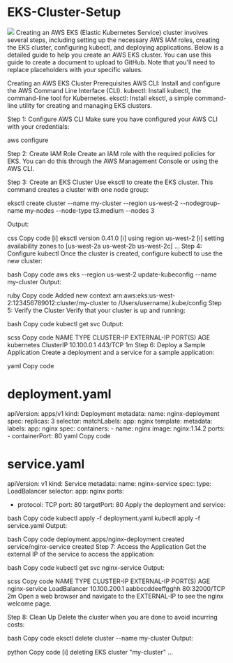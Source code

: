 # EKS-Cluster-Setup
<image src="./Assets/EKS-CLuster.png">
Creating an AWS EKS (Elastic Kubernetes Service) cluster involves several steps, including setting up the necessary AWS IAM roles, creating the EKS cluster, configuring kubectl, and deploying applications. Below is a detailed guide to help you create an AWS EKS cluster. You can use this guide to create a document to upload to GitHub. Note that you'll need to replace placeholders with your specific values.

Creating an AWS EKS Cluster
Prerequisites
AWS CLI: Install and configure the AWS Command Line Interface (CLI).
kubectl: Install kubectl, the command-line tool for Kubernetes.
eksctl: Install eksctl, a simple command-line utility for creating and managing EKS clusters.

Step 1: Configure AWS CLI
Make sure you have configured your AWS CLI with your credentials:

aws configure

Step 2: Create IAM Role
Create an IAM role with the required policies for EKS. You can do this through the AWS Management Console or using the AWS CLI.

Step 3: Create an EKS Cluster
Use eksctl to create the EKS cluster. This command creates a cluster with one node group:

eksctl create cluster --name my-cluster --region us-west-2 --nodegroup-name my-nodes --node-type t3.medium --nodes 3

Output:

css
Copy code
[ℹ]  eksctl version 0.41.0
[ℹ]  using region us-west-2
[ℹ]  setting availability zones to [us-west-2a us-west-2b us-west-2c]
...
Step 4: Configure kubectl
Once the cluster is created, configure kubectl to use the new cluster:

bash
Copy code
aws eks --region us-west-2 update-kubeconfig --name my-cluster
Output:

ruby
Copy code
Added new context arn:aws:eks:us-west-2:123456789012:cluster/my-cluster to /Users/username/.kube/config
Step 5: Verify the Cluster
Verify that your cluster is up and running:

bash
Copy code
kubectl get svc
Output:

scss
Copy code
NAME             TYPE        CLUSTER-IP   EXTERNAL-IP   PORT(S)   AGE
kubernetes       ClusterIP   10.100.0.1   <none>        443/TCP   1m
Step 6: Deploy a Sample Application
Create a deployment and a service for a sample application:

yaml
Copy code
# deployment.yaml
apiVersion: apps/v1
kind: Deployment
metadata:
  name: nginx-deployment
spec:
  replicas: 3
  selector:
    matchLabels:
      app: nginx
  template:
    metadata:
      labels:
        app: nginx
    spec:
      containers:
      - name: nginx
        image: nginx:1.14.2
        ports:
        - containerPort: 80
yaml
Copy code
# service.yaml
apiVersion: v1
kind: Service
metadata:
  name: nginx-service
spec:
  type: LoadBalancer
  selector:
    app: nginx
  ports:
  - protocol: TCP
    port: 80
    targetPort: 80
Apply the deployment and service:

bash
Copy code
kubectl apply -f deployment.yaml
kubectl apply -f service.yaml
Output:

bash
Copy code
deployment.apps/nginx-deployment created
service/nginx-service created
Step 7: Access the Application
Get the external IP of the service to access the application:

bash
Copy code
kubectl get svc nginx-service
Output:

scss
Copy code
NAME            TYPE           CLUSTER-IP     EXTERNAL-IP      PORT(S)        AGE
nginx-service   LoadBalancer   10.100.200.1   aabbccddeeffgghh  80:32000/TCP   2m
Open a web browser and navigate to the EXTERNAL-IP to see the nginx welcome page.

Step 8: Clean Up
Delete the cluster when you are done to avoid incurring costs:

bash
Copy code
eksctl delete cluster --name my-cluster
Output:

python
Copy code
[ℹ]  deleting EKS cluster "my-cluster"
...
